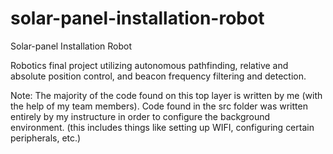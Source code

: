 # solar-panel-installation-robot
Solar-panel Installation Robot

Robotics final project utilizing autonomous pathfinding, relative and absolute position control, and beacon frequency filtering and detection.

Note: The majority of the code found on this top layer is written by me (with the help of my team members).
Code found in the src folder was written entirely by my instructure in order to configure the background environment.
(this includes things like setting up WIFI, configuring certain peripherals, etc.)
